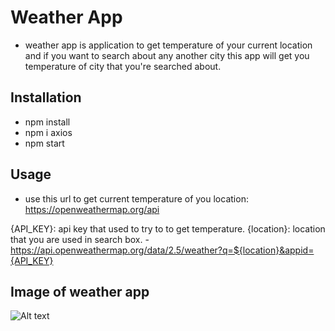 # Weather App

- weather app is application to get temperature of your current location and if you want to search about any another city this app will get you temperature of city that you're searched about.

## Installation

- npm install
- npm i axios
- npm start

## Usage

- use this url to get current temperature of you location: https://openweathermap.org/api

{API_KEY}: api key that used to try to to get temperature.
{location}: location that you are used in search box. -https://api.openweathermap.org/data/2.5/weather?q=${location}&appid={API_KEY}

## Image of weather app

![Alt text](WeatherApp-Reactjs/src/assets/main.png?raw=true "Title")
